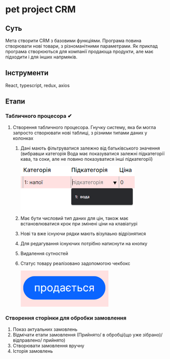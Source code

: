 # pet project CRM

## Суть

Мета створити CRM з базовими функціями. Програма повина створювати нові товари, з різноманітними параметрами. Як приклад програма створюються для компанії продающа продукти, але має підходити і для інших напрмяків.

## Інструменти

React, typescript, redux, axios

## Етапи

### Табличного процесора ✔

1. Створення табличного процесора. Гнучку систему, яка би могла запросто створювати нові таблиці, з різними типами даних у колонках
    1. Дані мають фільтруватися залежно від батьківського значення (вибравши категорія Вода має показуватися залежні підкатегорії кава, та соки, але не повино показуватися інші підкатегорії)

       ![Untitled](pet%20project%20CRM%202bb8f72e026d4e34a57a4a1ed97ba6b7/Untitled.png)

    2. Має бути числовий тип даних для цін, також має встановлюватися крок при змінені ціни на клавіатурі
    3. Нові та вже існуючи рядки мають візулаьно відрізнятися
    4. Для редагування існуючих потрібно натиснути на кнопку
    5. Видалення сутностей
    6. Статус товару реалізовано задопомогою чекбокс

       ![Untitled](pet%20project%20CRM%202bb8f72e026d4e34a57a4a1ed97ba6b7/Untitled%201.png)



### Створення сторінки для обробки замовлення

1. Показ актуальних замовлень
2. Відмічати етапи замовлення (Прийнято/ в обробці(що уже зібрано)/ відправлено/ прийнято)
3. Створювати замовлення вручну
4. Історія замовлень